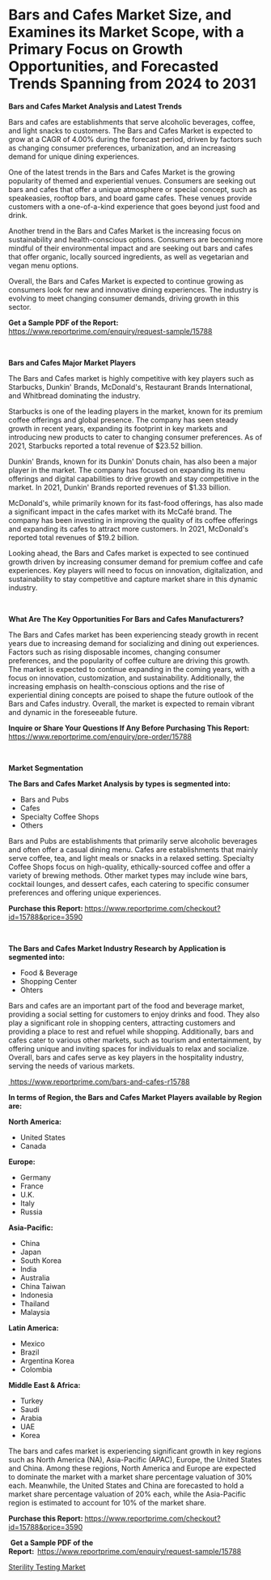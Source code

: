 <p><h1>Bars and Cafes Market Size, and Examines its Market Scope, with a Primary Focus on Growth Opportunities, and Forecasted Trends Spanning from 2024 to 2031</h1></p><p><strong>Bars and Cafes Market Analysis and Latest Trends</strong></p>
<p><p>Bars and cafes are establishments that serve alcoholic beverages, coffee, and light snacks to customers. The Bars and Cafes Market is expected to grow at a CAGR of 4.00% during the forecast period, driven by factors such as changing consumer preferences, urbanization, and an increasing demand for unique dining experiences.</p><p>One of the latest trends in the Bars and Cafes Market is the growing popularity of themed and experiential venues. Consumers are seeking out bars and cafes that offer a unique atmosphere or special concept, such as speakeasies, rooftop bars, and board game cafes. These venues provide customers with a one-of-a-kind experience that goes beyond just food and drink.</p><p>Another trend in the Bars and Cafes Market is the increasing focus on sustainability and health-conscious options. Consumers are becoming more mindful of their environmental impact and are seeking out bars and cafes that offer organic, locally sourced ingredients, as well as vegetarian and vegan menu options.</p><p>Overall, the Bars and Cafes Market is expected to continue growing as consumers look for new and innovative dining experiences. The industry is evolving to meet changing consumer demands, driving growth in this sector.</p></p>
<p><strong>Get a Sample PDF of the Report:&nbsp;</strong> <a href="https://www.reportprime.com/enquiry/request-sample/15788">https://www.reportprime.com/enquiry/request-sample/15788</a></p>
<p>&nbsp;</p>
<p><strong>Bars and Cafes Major Market Players</strong></p>
<p><p>The Bars and Cafes market is highly competitive with key players such as Starbucks, Dunkin' Brands, McDonald's, Restaurant Brands International, and Whitbread dominating the industry. </p><p>Starbucks is one of the leading players in the market, known for its premium coffee offerings and global presence. The company has seen steady growth in recent years, expanding its footprint in key markets and introducing new products to cater to changing consumer preferences. As of 2021, Starbucks reported a total revenue of $23.52 billion.</p><p>Dunkin' Brands, known for its Dunkin' Donuts chain, has also been a major player in the market. The company has focused on expanding its menu offerings and digital capabilities to drive growth and stay competitive in the market. In 2021, Dunkin' Brands reported revenues of $1.33 billion.</p><p>McDonald's, while primarily known for its fast-food offerings, has also made a significant impact in the cafes market with its McCafé brand. The company has been investing in improving the quality of its coffee offerings and expanding its cafes to attract more customers. In 2021, McDonald's reported total revenues of $19.2 billion.</p><p>Looking ahead, the Bars and Cafes market is expected to see continued growth driven by increasing consumer demand for premium coffee and cafe experiences. Key players will need to focus on innovation, digitalization, and sustainability to stay competitive and capture market share in this dynamic industry.</p></p>
<p>&nbsp;</p>
<p><strong>What Are The Key Opportunities For Bars and Cafes Manufacturers?</strong></p>
<p><p>The Bars and Cafes market has been experiencing steady growth in recent years due to increasing demand for socializing and dining out experiences. Factors such as rising disposable incomes, changing consumer preferences, and the popularity of coffee culture are driving this growth. The market is expected to continue expanding in the coming years, with a focus on innovation, customization, and sustainability. Additionally, the increasing emphasis on health-conscious options and the rise of experiential dining concepts are poised to shape the future outlook of the Bars and Cafes industry. Overall, the market is expected to remain vibrant and dynamic in the foreseeable future.</p></p>
<p><strong>Inquire or Share Your Questions If Any Before Purchasing This Report:</strong> <a href="https://www.reportprime.com/enquiry/pre-order/15788">https://www.reportprime.com/enquiry/pre-order/15788</a></p>
<p>&nbsp;</p>
<p><strong>Market Segmentation</strong></p>
<p><strong>The Bars and Cafes Market Analysis by types is segmented into:</strong></p>
<p><ul><li>Bars and Pubs</li><li>Cafes</li><li>Specialty Coffee Shops</li><li>Others</li></ul></p>
<p><p>Bars and Pubs are establishments that primarily serve alcoholic beverages and often offer a casual dining menu. Cafes are establishments that mainly serve coffee, tea, and light meals or snacks in a relaxed setting. Specialty Coffee Shops focus on high-quality, ethically-sourced coffee and offer a variety of brewing methods. Other market types may include wine bars, cocktail lounges, and dessert cafes, each catering to specific consumer preferences and offering unique experiences.</p></p>
<p><strong>Purchase this Report:&nbsp;</strong><a href="https://www.reportprime.com/checkout?id=15788&price=3590">https://www.reportprime.com/checkout?id=15788&price=3590</a></p>
<p>&nbsp;</p>
<p><strong>The Bars and Cafes Market Industry Research by Application is segmented into:</strong></p>
<p><ul><li>Food & Beverage</li><li>Shopping Center</li><li>Ohters</li></ul></p>
<p><p>Bars and cafes are an important part of the food and beverage market, providing a social setting for customers to enjoy drinks and food. They also play a significant role in shopping centers, attracting customers and providing a place to rest and refuel while shopping. Additionally, bars and cafes cater to various other markets, such as tourism and entertainment, by offering unique and inviting spaces for individuals to relax and socialize. Overall, bars and cafes serve as key players in the hospitality industry, serving the needs of various markets.</p></p>
<p><a href="https://www.reportprime.com/bars-and-cafes-r15788">&nbsp;https://www.reportprime.com/bars-and-cafes-r15788</a></p>
<p><strong>In terms of Region, the Bars and Cafes Market Players available by Region are:</strong></p>
<p>
    <p> <strong> North America: </strong>
        <ul>
            <li>United States</li>
            <li>Canada</li>
        </ul>
        </p> 
    <p> <strong> Europe: </strong>
        <ul>
            <li>Germany</li>
            <li>France</li>
            <li>U.K.</li>
            <li>Italy</li>
            <li>Russia</li>
        </ul>
        </p> 
    <p> <strong> Asia-Pacific: </strong>
        <ul>
            <li>China</li>
            <li>Japan</li>
            <li>South Korea</li>
            <li>India</li>
            <li>Australia</li>
            <li>China Taiwan</li>
            <li>Indonesia</li>
            <li>Thailand</li>
            <li>Malaysia</li>
        </ul>
        </p> 
    <p> <strong> Latin America: </strong>
        <ul>
            <li>Mexico</li>
            <li>Brazil</li>
            <li>Argentina Korea</li>
            <li>Colombia</li>
        </ul>
        </p> 
    <p> <strong> Middle East & Africa: </strong>
        <ul>
            <li>Turkey</li>
            <li>Saudi</li>
            <li>Arabia</li>
            <li>UAE</li>
            <li>Korea</li>
        </ul>
    </p>
    </p>
<p><p>The bars and cafes market is experiencing significant growth in key regions such as North America (NA), Asia-Pacific (APAC), Europe, the United States and China. Among these regions, North America and Europe are expected to dominate the market with a market share percentage valuation of 30% each. Meanwhile, the United States and China are forecasted to hold a market share percentage valuation of 20% each, while the Asia-Pacific region is estimated to account for 10% of the market share.</p></p>
<p><strong>Purchase this Report: </strong><a href="https://www.reportprime.com/checkout?id=15788&price=3590">https://www.reportprime.com/checkout?id=15788&price=3590</a></p>
<p>&nbsp;<strong>Get a Sample PDF of the Report:&nbsp;&nbsp;</strong><a href="https://www.reportprime.com/enquiry/request-sample/15788">https://www.reportprime.com/enquiry/request-sample/15788</a></p>
<p><strong></strong></p>
<p><p><a href="https://github.com/JordyBecker/Market-Research-Report-List-1/blob/main/sterility-testing-market.md">Sterility Testing Market</a></p></p>